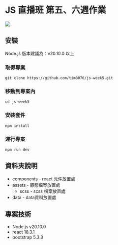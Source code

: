 # JS 直播班 第五、六週作業

![](https://cdn-images-1.medium.com/max/1000/1*9LBOS7RKnhvXqngz7zWpgQ.png)

## 安裝

Node.js 版本建議為：v20.10.0 以上

### 取得專案

```
git clone https://github.com/tim8076/js-week5.git
```

### 移動到專案內

```
cd js-week5
```

### 安裝套件

```
npm install
```

### 運行專案

```
npm run dev
```

## 資料夾說明

- components - react 元件放置處
- assets - 靜態檔案放置處
  - scss - scss 檔案放置處
- data - data資料放置處

## 專案技術

- Node.js v20.10.0
- react 18.3.1
- bootstrap 5.3.3

